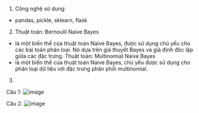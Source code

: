 1. Công nghệ sử dung:
- pandas, pickle, sklearn, flask

2. Thuật toán: Bernoulli Naive Bayes 
- là một biến thể của thuật toán Naive Bayes, được sử dụng chủ yếu cho các bài toán phân loại. Nó dựa trên giả thuyết Bayes và giả định độc lập giữa các đặc trưng.
Thuật toán: Multinomial Naive Bayes 
- là một biến thể của thuật toán Naive Bayes, chủ yếu được sử dụng cho phân loại dữ liệu với đặc trưng phân phối multinomial. 
3.
  Câu 1:
  ![image](https://github.com/user-attachments/assets/43f69672-dba8-4da7-b809-302429537153)

  Câu 2:
  ![image](https://github.com/user-attachments/assets/53f55a10-74ea-4954-843c-67e35f6ecd1e)

